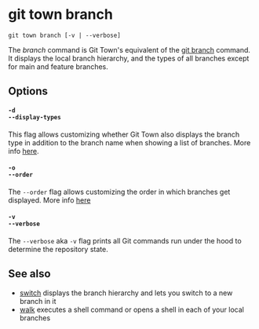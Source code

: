 # git town branch

```command-summary
git town branch [-v | --verbose]
```

The _branch_ command is Git Town's equivalent of the
[git branch](https://git-scm.com/docs/git-branch) command. It displays the local
branch hierarchy, and the types of all branches except for main and feature
branches.

## Options

#### `-d`<br>`--display-types`

This flag allows customizing whether Git Town also displays the branch type in
addition to the branch name when showing a list of branches. More info
[here](../preferences/display-types.md#cli-flags).

#### `-o`<br>`--order`

The `--order` flag allows customizing the order in which branches get displayed.
More info [here](../preferences/order.md#cli-flag)

#### `-v`<br>`--verbose`

The `--verbose` aka `-v` flag prints all Git commands run under the hood to
determine the repository state.

## See also

- [switch](switch.md) displays the branch hierarchy and lets you switch to a new
  branch in it
- [walk](walk.md) executes a shell command or opens a shell in each of your
  local branches
